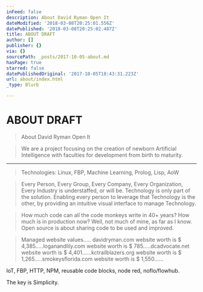 ```yaml
---
inFeed: false
description: About David Ryman Open It
dateModified: '2018-03-08T20:25:01.556Z'
datePublished: '2018-03-08T20:25:02.487Z'
title: ABOUT DRAFT
author: []
publisher: {}
via: {}
sourcePath: _posts/2017-10-05-about.md
hasPage: true
starred: false
datePublishedOriginal: '2017-10-05T18:43:31.223Z'
url: about/index.html
_type: Blurb

---
```

# ABOUT DRAFT

> About David Ryman Open It

> We are a project focusing on the creation of newborn Artificial Intelligence with faculties for development from birth to maturity.

---

> Technologies: Linux, FBP, Machine Learning, Prolog, Lisp, AoW

> Every Person, Every Group, Every Company, Every Organization, Every Industry is understaffed, or will be. Technology is only part of the solution. Enabling every person to leverage that Technology is the other, by providing an intuitive visual interface to manage Technology.

> How much code can all the code monkeys write in 40+ years? How much is in production now? Well, not much of mine, as far as I know. Open source is about sharing code to be used and improved.

> Managed website values..... davidryman.com website worth is $ 4,385.....loganandlily.com website worth is $ 785.....dcadvocate.net website worth is $ 4,401......kctrailblazers.org website worth is $ 1,265.....smokeysflorida.com website worth is $ 1,550......

IoT, FBP, HTTP, NPM, reusable code blocks, node red, noflo/flowhub.

The key is Simplicity.